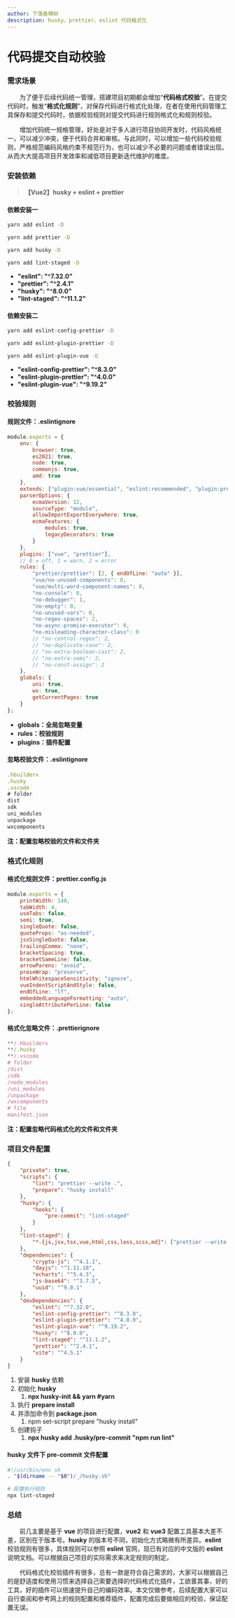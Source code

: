 ```yaml
---
author: 下落香樟树
description: husky、prettier、eslint 代码格式化
---
```


# 代码提交自动校验

### 需求场景

&emsp;&emsp;为了便于后续代码统一管理，搭建项目初期都会增加“**代码格式校验**”。在提交代码时，触发“**格式化规则**”，对保存代码进行格式化处理，在者在使用代码管理工具保存和提交代码时，依据校验规则对提交代码进行规则格式化和规则校验。

&emsp;&emsp;增加代码统一规格管理，好处是对于多人进行项目协同开发时，代码风格统一，可以减少冲突，便于代码合并和审核。与此同时，可以增加一些代码校验规则，严格规范编码风格约束不规范行为，也可以减少不必要的问题或者错误出现。从而大大提高项目开发效率和减低项目更新迭代维护的难度。

### 安装依赖

> **【Vue2】husky + eslint + prettier**

#### 依赖安装一

```bash title="安装插件"
yarn add eslint -D

yarn add prettier -D

yarn add husky -D

yarn add lint-staged -D
```

-   **"eslint": "^7.32.0"**
-   **"prettier": "^2.4.1"**
-   **"husky": "^8.0.0"**
-   **"lint-staged": "^11.1.2"**

#### 依赖安装二

```bash title="安装插件"
yarn add eslint-config-prettier -D

yarn add eslint-plugin-prettier -D

yarn add eslint-plugin-vue -D
```

-   **"eslint-config-prettier": "^8.3.0"**
-   **"eslint-plugin-prettier": "^4.0.0"**
-   **"eslint-plugin-vue": "^9.19.2"**

### 校验规则

#### 规则文件：.eslintignore

```javascript title="校验规则"
module.exports = {
	env: {
		browser: true,
		es2021: true,
		node: true,
		commonjs: true,
		amd: true
	},
	extends: ["plugin:vue/essential", "eslint:recommended", "plugin:prettier/recommended"],
	parserOptions: {
		ecmaVersion: 12,
		sourceType: "module",
		allowImportExportEverywhere: true,
		ecmaFeatures: {
			modules: true,
			legacyDecorators: true
		}
	},
	plugins: ["vue", "prettier"],
	// 0 = off, 1 = warn, 2 = error
	rules: {
		"prettier/prettier": [2, { endOfLine: "auto" }],
		"vue/no-unused-components": 0,
		"vue/multi-word-component-names": 0,
		"no-console": 0,
		"no-debugger": 1,
		"no-empty": 0,
		"no-unused-vars": 0,
		"no-regex-spaces": 2,
		"no-async-promise-executor": 0,
		"no-misleading-character-class": 0
		// "no-control-regex": 2,
		// "no-duplicate-case": 2,
		// "no-extra-boolean-cast": 2,
		// "no-extra-semi": 2,
		// "no-const-assign": 2
	},
	globals: {
		uni: true,
		wx: true,
		getCurrentPages: true
	}
};
```

-   **globals：全局忽略变量**
-   **rules：校验规则**
-   **plugins：插件配置**

#### 忽略校验文件：.eslintignore

```jsx title="忽略校验文件"
.hbuilderx
.husky
.vscode
# folder
dist
sdk
uni_modules
unpackage
wxcomponents

```

**注：配置忽略校验的文件和文件夹**

### 格式化规则

#### 格式化规则文件：prettier.config.js

```jsx title="格式化规则"
module.exports = {
	printWidth: 140,
	tabWidth: 4,
	useTabs: false,
	semi: true,
	singleQuote: false,
	quoteProps: "as-needed",
	jsxSingleQuote: false,
	trailingComma: "none",
	bracketSpacing: true,
	bracketSameLine: false,
	arrowParens: "avoid",
	proseWrap: "preserve",
	htmlWhitespaceSensitivity: "ignore",
	vueIndentScriptAndStyle: false,
	endOfLine: "lf",
	embeddedLanguageFormatting: "auto",
	singleAttributePerLine: false
};
```

#### 格式化忽略文件：.prettierignore

```jsx title="格式化忽略文件"
**/.hbuilderx
**/.husky
**/.vscode
# folder
/dist
/sdk
/node_modules
/uni_modules
/unpackage
/wxcomponents
# file
manifest.json
```

**注：配置忽略代码格式化的文件和文件夹**

### 项目文件配置

```json title="项目文件配置"
{
	"private": true,
	"scripts": {
		"lint": "prettier --write .",
		"prepare": "husky install"
	},
	"husky": {
		"hooks": {
			"pre-commit": "lint-staged"
		}
	},
	"lint-staged": {
		"*.{js,jsx,tsx,vue,html,css,less,scss,md}": ["prettier --write .", "eslint --fix"]
	},
	"dependencies": {
		"crypto-js": "^4.1.1",
		"dayjs": "^1.11.10",
		"echarts": "^5.4.3",
		"js-base64": "^3.7.5",
		"uuid": "^9.0.1"
	},
	"devDependencies": {
		"eslint": "^7.32.0",
		"eslint-config-prettier": "^8.3.0",
		"eslint-plugin-prettier": "^4.0.0",
		"eslint-plugin-vue": "^9.19.2",
		"husky": "^8.0.0",
		"lint-staged": "^11.1.2",
		"prettier": "^2.4.1",
		"vite": "^4.5.1"
	}
}
```

1. 安装 **husky** 依赖
2. 初始化 **husky**
    1. **npx husky-init && yarn #yarn**
3. 执行 **prepare install**
4. 并添加命令到 **package.json**
    1. npm set-script prepare "husky install"
5. 创建钩子
    1. **npx husky add .husky/pre-commit "npm run lint"**

#### husky 文件下 pre-commit 文件配置

```bash title="配置"
#!/usr/bin/env sh
. "$(dirname -- "$0")/_/husky.sh"

# 配置执行规则
npx lint-staged

```

### 总结

&emsp;&emsp;前几主要是基于 **vue** 的项目进行配置，**vue2** 和 **vue3** 配置工具基本大差不差，区别在于版本号。**husky** 的版本号不同，初始化方式略微有所差异。**eslint** 校验规则有很多，具体规则可以参照 **eslint** 官网，现已有对应的中文版的 **eslint** 说明文档。可以根据自己项目的实际需求来决定规则的制定。

&emsp;&emsp;代码格式化校验插件有很多，总有一款是符合自己需求的，大家可以根据自己的是舒适度和使用习惯来选择自己索要选择的代码格式化插件，工欲善其事，好的工具，好的插件可以倍速提升自己的编码效率。本文仅做参考，后续配置大家可以自行查阅和参考网上的规则配置和推荐插件，配置完成后要做相应的校验，保证配置无误。
